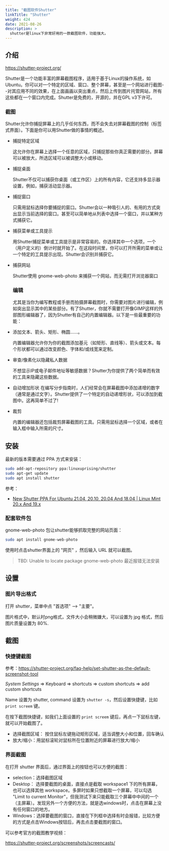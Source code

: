 ```yaml
---
title: "截图软件Shutter"
linkTitle: "Shutter"
weight: 424
date: 2021-08-26
description: >
  shutter是linux下非常好用的一款截图软件，功能强大。
---
```


## 介绍

https://shutter-project.org/

Shutter是一个功能丰富的屏幕截图程序，适用于基于Linux的操作系统，如Ubuntu。你可以对一个特定的区域、窗口、整个屏幕，甚至是一个网站进行截图--对其应用不同的效果，在上面画画以突出重点，然后上传到图片托管网站，所有这些都在一个窗口内完成。Shutter是免费的，开源的，并在GPL v3下许可。

### 截图

Shutter允许你捕捉屏幕上的几乎任何东西，而不会失去对屏幕截图的控制（标签式界面）。下面是你可以用Shutter做的事情的概述。

- 捕捉特定区域

  这允许你在屏幕上选择一个任意的区域，只捕捉那些你真正需要的部分。屏幕可以被放大，所选区域可以被调整大小或移动。

- 捕捉桌面

  Shutter不仅可以捕获你桌面（或工作区）上的所有内容，它还支持多显示器设置，例如，捕获活动显示器。

- 捕捉窗口

  只需用鼠标选择你要捕捉的窗口。Shutter会以一种吸引人的、有用的方式突出显示当前选择的窗口。甚至可以简单地从列表中选择一个窗口，并以某种方式捕获它。

- 捕获菜单或工具提示

  用Shutter捕捉菜单或工具提示是非常容易的。你选择其中一个选项，一个（用户定义的）倒计时就开始了。在这段时间里，你可以打开所需的菜单或让一个特定的工具提示出现。Shutter会识别并捕获它。

- 捕获网站

  Shutter使用 gnome-web-photo 来捕获一个网站，而无需打开浏览器窗口

  ### 编辑

  尤其是当你为编写教程或手册而拍摄屏幕截图时，你需要对图片进行编辑，例如突出显示其中的某些部分。有了Shutter，你就不需要打开像GIMP这样的外部图形编辑器了，因为Shutter有自己的内置编辑器。以下是一些最重要的功能：

- 添加文本、箭头、矩形、椭圆......。

    内置编辑器允许你为你的截图添加基元（如矩形、直线等）、箭头或文本。每个形状都可以通过改变颜色、字体和/或线宽来定制。
    
- 审查/像素化以隐藏私人数据
  
    不想显示IP或电子邮件地址等敏感数据？Shutter为你提供了两个简单而有效的工具来隐藏这些数据。

- 自动增加形状
    在编写分步指南时，人们经常会在屏幕截图中添加递增的数字（通常是通过文字）。Shutter提供了一个特定的自动递增形状，可以添加到截图中。这再简单不过了!

- 裁剪

    内置的编辑器还包括裁剪屏幕截图的工具。只需用鼠标选择一个区域，或者在输入框中输入所需的尺寸。

## 安装

最新的版本需要通过 PPA 方式来安装：

```bash
sudo add-apt-repository ppa:linuxuprising/shutter
sudo apt-get update
sudo apt install shutter
```

参考：

- [New Shutter PPA For Ubuntu 21.04, 20.10, 20.04 And 18.04 | Linux Mint 20.x And 19.x](https://www.linuxuprising.com/2018/10/shutter-removed-from-ubuntu-1810-and.html)

### 配套软件包

gnome-web-photo 包让shutter能够抓取完整的网站页面：

```bash
sudo apt install gnome-web-photo
```

使用时点击shutter界面上的 "网页" ，然后输入 URL 就可以截图。

> TBD: Unable to locate package gnome-web-photo 最近报错无法安装

## 设置

### 图片导出格式

打开 shutter，菜单中点 "首选项" --> "主要"。

图片格式中，默认时png格式，文件大小会稍微嫌大，可以设置为 jpg 格式，然后图片质量设置为 80%.

## 截图

### 快捷键截图

参考：https://shutter-project.org/faq-help/set-shutter-as-the-default-screenshot-tool

*System* *Settings* => Keyboard => shortcuts => custom shortcuts => add custom shortcuts

Name 设置为 shutter, command 设置为 `shutter -s`，然后设置快捷键，比如 `print screem` 键。

在按下截图快捷键，如我们上面设置的 `print screem` 键后，再点一下鼠标左键，就可以开始截图了。

- 选择截图区域： 按住鼠标左键拖动矩形区域，适当调整大小和位置，回车确认
- 放大/缩小：用鼠标滚轮对鼠标所在位置附近的屏幕进行放大/缩小

### 界面截图

在打开 shutter 界面后，通过界面上的按钮也可以方便的截图：

- selection：选择截图区域
- Desktop： 选择要截图的桌面，直接点是截取 workspace1 下的所有屏幕，也可以选择其他 workspace。多屏时如果只想截取一个屏幕，可以勾选 "Limit to current Monitor"，但我测试下来只能截取三个屏幕中中间的一个（主屏幕）。发现另外一个方便的方法，就是选windows时，点击在屏幕上没有任何窗口的地方。
- Windows：选择要截图的窗口，直接在下列框中选择有时会报错，比较方便的方式是点击Windows按钮后，再去点击要截图的窗口。

可以参考官方的截图教学视频：

https://shutter-project.org/screenshots/screencasts/
